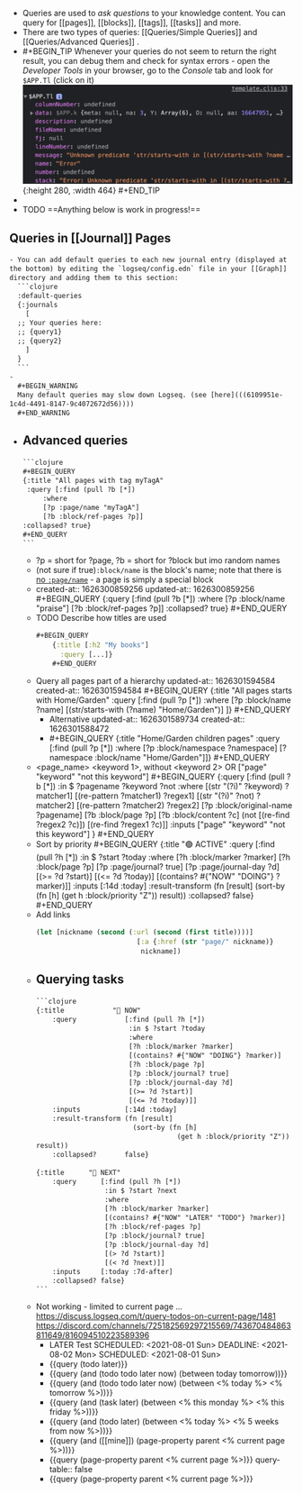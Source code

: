 - Queries are used to _ask questions_ to your knowledge content. You can query for [[pages]], [[blocks]], [[tags]], [[tasks]] and more.
- There are two types of queries: [[Queries/Simple Queries]] and [[Queries/Advanced Queries]] .
-
  #+BEGIN_TIP
  Whenever your queries do not seem to return the right result, you can debug them and check for syntax errors - open the _Developer Tools_ in your browser, go to the _Console_ tab and look for `$APP.Tl` (click on it)
  ![image.png](../assets/image_1625748582353_0.png){:height 280, :width 464}
  #+END_TIP
-
- TODO ==Anything below is work in progress!==
## Queries in [[Journal]] Pages
	- You can add default queries to each new journal entry (displayed at the bottom) by editing the `logseq/config.edn` file in your [[Graph]] directory and adding them to this section:
	  ```clojure
	  :default-queries
	  {:journals
	    [
	  ;; Your queries here:
	  ;; {query1}
	  ;; {query2}
	    ]
	  }
	  ```
	-
	  #+BEGIN_WARNING
	  Many default queries may slow down Logseq. (see [here](((6109951e-1c4d-4491-8147-9c4072672d56))))
	  #+END_WARNING
- Advanced queries
	-
	  ```clojure
	  #+BEGIN_QUERY
	  {:title "All pages with tag myTagA"
	   :query [:find (pull ?b [*])
	       :where
	       [?p :page/name "myTagA"]
	       [?b :block/ref-pages ?p]]
	  :collapsed? true}
	  #+END_QUERY
	  ```
	- ?p = short for ?page, ?b = short for ?block but imo random names
	- (not sure if true)`:block/name` is the block's name; note that there is [no `:page/name`](https://github.com/logseq/logseq/blob/master/src/main/frontend/db_schema.cljs) - a page is simply a special block
	-
	  created-at:: 1626300859256
	  updated-at:: 1626300859256
	  #+BEGIN_QUERY
	  {:query [:find (pull ?b [*])
	       :where
	       [?p :block/name "praise"]
	       [?b :block/ref-pages ?p]]
	  :collapsed? true}
	  #+END_QUERY
	- TODO Describe how titles are used
	  ```clojure
	  #+BEGIN_QUERY
	      {:title [:h2 "My books"]
	        :query [...]}
	      #+END_QUERY
	  ```
	- Query all pages part of a hierarchy
	  updated-at:: 1626301594584
	  created-at:: 1626301594584
	  #+BEGIN_QUERY
	  {:title "All pages starts with Home/Garden"
	   :query [:find (pull ?p [*])
	           :where
	           [?p :block/name ?name]
	           [(str/starts-with (?name) "Home/Garden")]
	  ]}
	  #+END_QUERY
		- Alternative
		  updated-at:: 1626301589734
		  created-at:: 1626301588472
		-
		  #+BEGIN_QUERY
		  {:title "Home/Garden children pages"
		   :query [:find (pull ?p [*])
		           :where
		           [?p :block/namespace ?namespace]
		           [?namespace :block/name "Home/Garden"]]}
		  #+END_QUERY
	- <page_name> <keyword 1>, without <keyword 2> OR ["page" "keyword" "not this keyword"]
	  #+BEGIN_QUERY
	  {:query [:find (pull ?b [*])
	           :in $ ?pagename ?keyword ?not
	           :where
	           [(str "(?i)" ?keyword) ?matcher1]
	           [(re-pattern ?matcher1) ?regex1]
	           [(str "(?i)" ?not) ?matcher2]
	           [(re-pattern ?matcher2) ?regex2]
	           [?p :block/original-name ?pagename]
	           [?b :block/page ?p]
	           [?b :block/content ?c]
	           (not [(re-find ?regex2 ?c)])
	           [(re-find ?regex1 ?c)]]
	   :inputs ["page" "keyword" "not this keyword"]
	   }
	  #+END_QUERY
	- Sort by priority
	  #+BEGIN_QUERY
	        {:title "🟢 ACTIVE"
	          :query [:find (pull ?h [*])
	                  :in $ ?start ?today
	                  :where
	                  [?h :block/marker ?marker]
	                  [?h :block/page ?p]
	                  [?p :page/journal? true]
	                  [?p :page/journal-day ?d]
	                  [(>= ?d ?start)]
	                  [(<= ?d ?today)]
	                  [(contains? #{"NOW" "DOING"} ?marker)]]
	          :inputs [:14d :today]
	          :result-transform (fn [result]
	                              (sort-by (fn [h]
	                                         (get h :block/priority "Z")) result))
	          :collapsed? false}
	  #+END_QUERY
	- Add links
	  ```clojure
	  (let [nickname (second (:url (second (first title))))]
	                           [:a {:href (str "page/" nickname)}
	                            nickname])
	  ```
	- Querying tasks
		-
		  ```clojure
		  {:title            "🔨 NOW"
		      :query            [:find (pull ?h [*])
		                         :in $ ?start ?today
		                         :where
		                         [?h :block/marker ?marker]
		                         [(contains? #{"NOW" "DOING"} ?marker)]
		                         [?h :block/page ?p]
		                         [?p :block/journal? true]
		                         [?p :block/journal-day ?d]
		                         [(>= ?d ?start)]
		                         [(<= ?d ?today)]]
		      :inputs           [:14d :today]
		      :result-transform (fn [result]
		                          (sort-by (fn [h]
		                                     (get h :block/priority "Z")) result))
		      :collapsed?       false}
		  
		  {:title      "📅 NEXT"
		      :query      [:find (pull ?h [*])
		                   :in $ ?start ?next
		                   :where
		                   [?h :block/marker ?marker]
		                   [(contains? #{"NOW" "LATER" "TODO"} ?marker)]
		                   [?h :block/ref-pages ?p]
		                   [?p :block/journal? true]
		                   [?p :block/journal-day ?d]
		                   [(> ?d ?start)]
		                   [(< ?d ?next)]]
		      :inputs     [:today :7d-after]
		      :collapsed? false}
		  ```
	- Not working - limited to current page ... https://discuss.logseq.com/t/query-todos-on-current-page/1481 https://discord.com/channels/725182569297215569/743670484863811649/816094510223589396
		- LATER Test
		  SCHEDULED: <2021-08-01 Sun>
		  DEADLINE: <2021-08-02 Mon>
		  SCHEDULED: <2021-08-01 Sun>
		- {{query (todo later)}}
		- {{query (and (todo todo later now) (between today tomorrow))}}
		- {{query (and (todo todo later now) (between <% today %> <% tomorrow %>))}}
		- {{query (and (task later) (between <% this monday %> <% this friday %>))}}
		- {{query (and (todo later) (between <% today %> <% 5 weeks from now %>))}}
		- {{query (and ([[mine]]) (page-property parent <% current page %>))}}
		- {{query (page-property parent <% current page %>)}}
		  query-table:: false
		- {{query (page-property parent <% current page %>)}}